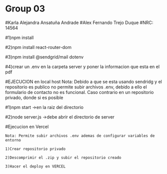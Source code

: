 # Group 03
#Karla Alejandra Ansatuña Andrade
#Alex Fernando Trejo Duque
#NRC: 14564

#1)npm install

#2)npm install react-router-dom

#3)npm install @sendgrid/mail dotenv

#4)crear un .env en la carpeta server y poner la informacion que esta en el pdf

#EJECUCION en local host 
Nota: Debido a que se esta usando sendridg y el repositorio es publico no permite subir archivos .env, debido a ello el formulario de contacto no es funcional. Caso contrario en un repositorio privado, donde si es posible

#1)npm start        ->en la raiz del directorio

#2)node server.js   ->debe abrir el directorio de server

#Ejecucion en Vercel

    Nota: Permite subir archivos .env ademas de configurar variables de entorno

    1)Crear repositorio privado

    2)Descomprimir el .zip y subir el repositorio creado 

    3)Hacer el deploy en VERCEL


